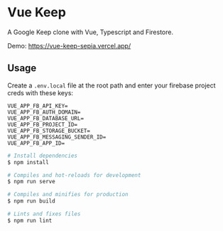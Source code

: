 # Vue Keep

A Google Keep clone with Vue, Typescript and Firestore.

Demo: https://vue-keep-sepia.vercel.app/

## Usage

Create a `.env.local` file at the root path and enter your firebase project creds with these keys:

```
VUE_APP_FB_API_KEY=
VUE_APP_FB_AUTH_DOMAIN=
VUE_APP_FB_DATABASE_URL=
VUE_APP_FB_PROJECT_ID=
VUE_APP_FB_STORAGE_BUCKET=
VUE_APP_FB_MESSAGING_SENDER_ID=
VUE_APP_FB_APP_ID=
```

```bash
# Install dependencies
$ npm install

# Compiles and hot-reloads for development
$ npm run serve

# Compiles and minifies for production
$ npm run build

# Lints and fixes files
$ npm run lint
```
